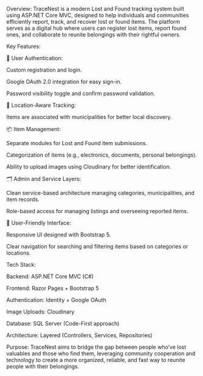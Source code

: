 Overview:
TraceNest is a modern Lost and Found tracking system built using ASP.NET Core MVC, designed to help individuals and communities efficiently report, track, and recover lost or found items. The platform serves as a digital hub where users can register lost items, report found ones, and collaborate to reunite belongings with their rightful owners.

Key Features:

🔐 User Authentication:

Custom registration and login.

Google OAuth 2.0 integration for easy sign-in.

Password visibility toggle and confirm password validation.

📍 Location-Aware Tracking:

Items are associated with municipalities for better local discovery.

📦 Item Management:

Separate modules for Lost and Found item submissions.

Categorization of items (e.g., electronics, documents, personal belongings).

Ability to upload images using Cloudinary for better identification.

🗂 Admin and Service Layers:

Clean service-based architecture managing categories, municipalities, and item records.

Role-based access for managing listings and overseeing reported items.

🎨 User-Friendly Interface:

Responsive UI designed with Bootstrap 5.

Clear navigation for searching and filtering items based on categories or locations.

Tech Stack:

Backend: ASP.NET Core MVC (C#)

Frontend: Razor Pages + Bootstrap 5

Authentication: Identity + Google OAuth

Image Uploads: Cloudinary

Database: SQL Server (Code-First approach)

Architecture: Layered (Controllers, Services, Repositories)

Purpose:
TraceNest aims to bridge the gap between people who’ve lost valuables and those who find them, leveraging community cooperation and technology to create a more organized, reliable, and fast way to reunite people with their belongings.
